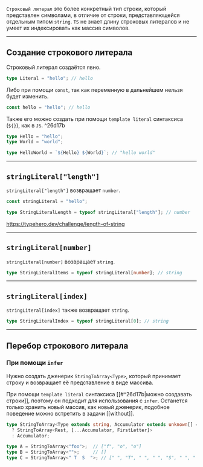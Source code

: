 
`Строковый литерал` это более конкретный тип строки, который представлен символами, в отличие от строки, представляющейся отдельным типом `string`. `TS` не знает длину строковых литералов и не умеет их индексировать как массив символов.

---
## Создание строкового литерала

Строковый литерал создаётся явно.

```ts
type Literal = "hello"; // hello
```

Либо при помощи `const`, так как переменную в дальнейшем нельзя будет изменить.

```ts
const hello = "hello"; // hello
```

Также его можно создать при помощи `template literal` синтаксиса (`${}`), как в `JS`. ^26d17b

```ts
type Hello = "hello";
type World = "world";

type HelloWorld = `${Hello} ${World}`; // "hello world"
```

---
## `stringLiteral["length"]`

`stringLiteral["length"]` возвращает `number`.

```ts
const stringLiteral = "hello";

type StringLiteralLength = typeof stringLiteral["length"]; // number
```

https://typehero.dev/challenge/length-of-string

---
## `stringLiteral[number]`

`stringLiteral[number]` возвращает `string`.

```ts
type StringLiteralItems = typeof stringLiteral[number]; // string
```

---
## `stringLiteral[index]`

`stringLiteral[index]` также возвращает `string`.

```ts
type StringLiteralIndex = typeof stringLiteral[0]; // string
```

---
## Перебор строкового литерала

### При помощи `infer`

Нужно создать дженерик `StringToArray<Type>`, который принимает строку и возвращает её представление в виде массива.

При помощи `template literal` синтаксиса [[#^26d17b|можно создавать строки]], поэтому он подходит для использования с `infer`. Останется только хранить новый массив, как новый дженерик, подобное поведение можно встретить в задачи [[without]].

```ts
type StringToArray<Type extends string, Accumulator extends unknown[] = []> = Type extends `${infer FirstLetter}${infer Rest}`
  ? StringToArray<Rest, [...Accumulator, FirstLetter]>
  : Accumulator;

type A = StringToArray<"foo">;  // ["f", "o", "o"]
type B = StringToArray<"">;     // []
type C = StringToArray<" T  S  ">; // [" ", "T", " ", " ", "S", " ", " "]
```